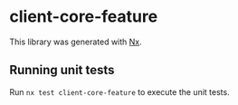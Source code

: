 # client-core-feature

This library was generated with [Nx](https://nx.dev).

## Running unit tests

Run `nx test client-core-feature` to execute the unit tests.
